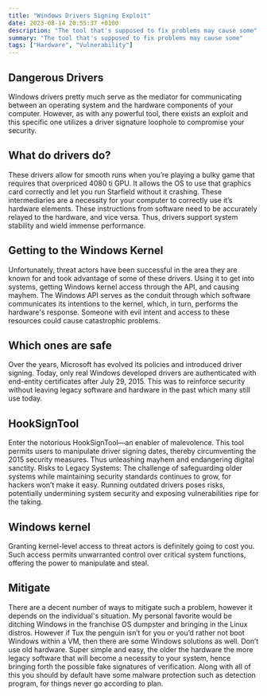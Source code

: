 ```yaml
---
title: "Windows Drivers Signing Exploit"
date: 2023-08-14 20:55:37 +0100
description: "The tool that's supposed to fix problems may cause some"
summary: "The tool that's supposed to fix problems may cause some"
tags: ["Hardware", "Vulnerability"]
---
```


## Dangerous Drivers

Windows drivers pretty much serve as the mediator for communicating between an operating system and the hardware components of your computer. However, as with any powerful tool, there exists an exploit and this specific one utilizes a driver signature loophole to compromise your security. 


## What do drivers do?
These drivers allow for smooth runs when you’re playing a bulky game that requires that overpriced 4080 ti GPU. It allows the OS to use that graphics card correctly and let you run Starfield without it crashing. These intermediaries are a necessity for your computer to correctly use it’s hardware elements. These instructions from software need to be accurately relayed to the hardware, and vice versa. Thus, drivers support system stability and wield immense performance.

## Getting to the Windows Kernel
Unfortunately, threat actors have been successful in the area they are known for and took advantage of some of these drivers. Using it to get into systems, getting Windows kernel access through the API, and causing mayhem. The Windows API serves as the conduit through which software communicates its intentions to the kernel, which, in turn, performs the hardware's response. Someone with evil intent and access to these resources could cause catastrophic problems.

## Which ones are safe
Over the years, Microsoft has evolved its policies and introduced driver signing. Today, only real Windows developed drivers are authenticated with end-entity certificates after July 29, 2015. This was to reinforce security without leaving legacy software and hardware in the past which many still use today.

## HookSignTool
Enter the notorious HookSignTool—an enabler of malevolence. This tool permits users to manipulate driver signing dates, thereby circumventing the 2015 security measures. Thus unleashing mayhem and endangering digital sanctity.
Risks to Legacy Systems:
The challenge of safeguarding older systems while maintaining security standards continues to grow, for hackers won’t make it easy. Running outdated drivers poses risks, potentially undermining system security and exposing vulnerabilities ripe for the taking.

## Windows kernel
Granting kernel-level access to threat actors is definitely going to cost you. Such access permits unwarranted control over critical system functions, offering the power to manipulate and steal.

## Mitigate
There are a decent number of ways to mitigate such a problem, however it depends on the individual's situation. My personal favorite would be ditching Windows in the franchise OS dumpster and bringing in the Linux distros. However if Tux the penguin isn’t for you or you’d rather not boot Windows within a VM, then there are some Windows solutions as well. Don’t use old hardware. Super simple and easy, the older the hardware the more legacy software that will become a necessity to your system, hence bringing forth the possible fake signatures of verification. Along with all of this you should by default have some malware protection such as detection program, for things never go according to plan.

